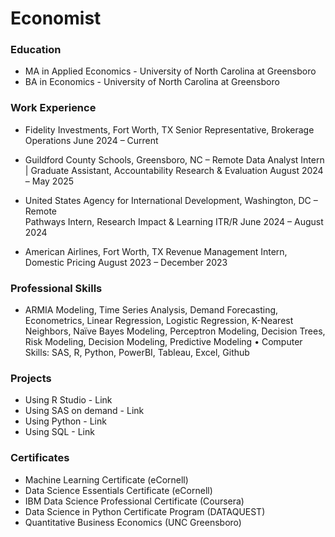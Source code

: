 # Economist

### Education
- MA in Applied Economics - University of North Carolina at Greensboro
- BA in Economics - University of North Carolina at Greensboro

### Work Experience

- Fidelity Investments, Fort Worth, TX
Senior Representative, Brokerage Operations	June 2024 – Current

- Guildford County Schools, Greensboro, NC – Remote
Data Analyst Intern | Graduate Assistant, Accountability Research & Evaluation	August 2024 – May 2025

- United States Agency for International Development, Washington, DC – Remote 	
Pathways Intern, Research Impact & Learning ITR/R	June 2024 – August 2024

- American Airlines, Fort Worth, TX	
Revenue Management Intern, Domestic Pricing	August 2023 – December 2023

### Professional Skills
- ARMIA Modeling, Time Series Analysis, Demand Forecasting, Econometrics, Linear Regression, Logistic Regression, K-Nearest Neighbors, Naïve Bayes Modeling, Perceptron Modeling, Decision Trees, Risk Modeling, Decision Modeling, Predictive Modeling
•	Computer Skills: SAS, R, Python, PowerBI, Tableau, Excel, Github


### Projects
- Using R Studio - Link
- Using SAS on demand - Link
- Using Python - Link
- Using SQL - Link

  
### Certificates
- Machine Learning Certificate (eCornell)
- Data Science Essentials Certificate (eCornell)
- IBM Data Science Professional Certificate (Coursera)
- Data Science in Python Certificate Program (DATAQUEST)
- Quantitative Business Economics (UNC Greensboro)
